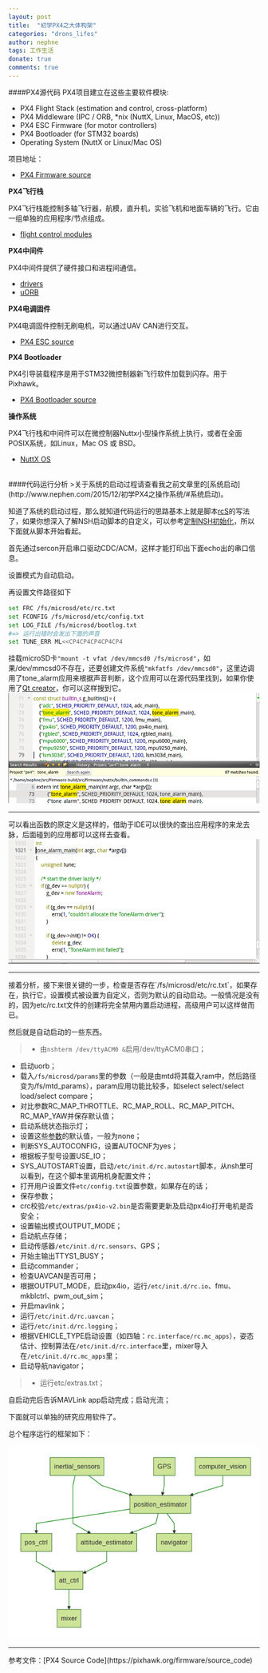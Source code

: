 ```yaml
---
layout: post
title:  "初学PX4之大体构架"
categories: "drons_lifes"
author: nephne
tags: 工作生活
donate: true
comments: true
---
```

####PX4源代码
PX4项目建立在这些主要软件模块:

- PX4 Flight Stack (estimation and control, cross-platform)
- PX4 Middleware (IPC / ORB, *nix (NuttX, Linux, MacOS, etc))
- PX4 ESC Firmware (for motor controllers)
- PX4 Bootloader (for STM32 boards)
- Operating System (NuttX or Linux/Mac OS)

项目地址：

- [PX4 Firmware source](http://github.com/PX4/Firmware)

**PX4飞行栈**

PX4飞行栈能控制多轴飞行器，航模，直升机，实验飞机和地面车辆的飞行。它由一组单独的应用程序/节点组成。

- [flight control modules](http://github.com/PX4/Firmware/tree/master/src/modules)

**PX4中间件**

PX4中间件提供了硬件接口和进程间通信。

- [drivers](http://github.com/PX4/Firmware/tree/master/src/drivers)
- [uORB](http://github.com/PX4/Firmware/tree/master/src/modules/uORB)

**PX4电调固件**

PX4电调固件控制无刷电机，可以通过UAV CAN进行交互。

<!--more-->
- [PX4 ESC source](http://github.com/PX4/px4esc)

**PX4 Bootloader**

PX4引导装载程序是用于STM32微控制器新飞行软件加载到闪存。用于Pixhawk。

- [PX4 Bootloader source](http://github.com/PX4/Bootloader)

**操作系统**

PX4飞行栈和中间件可以在微控制器Nuttx小型操作系统上执行，或者在全面POSIX系统，如Linux，Mac OS 或 BSD。

- [NuttX OS](http://github.com/PX4/NuttX)

<br>
####代码运行分析
>关于系统的启动过程请查看我之前文章里的[系统启动](http://www.nephen.com/2015/12/初学PX4之操作系统/#系统启动)。   

知道了系统的启动过程，那么就知道代码运行的思路基本上就是脚本[rcS](https://github.com/PX4/Firmware/blob/master/ROMFS/px4fmu_common/init.d/rcS)的写法了，如果你想深入了解NSH启动脚本的自定义，可以参考[定制NSH初始化](http://www.nephen.com/2015/12/初识NuttX操作系统/#3-4-定制nsh初始化)，所以下面就从脚本开始看起。

首先通过sercon开启串口驱动CDC/ACM，这样才能打印出下面echo出的串口信息。

设置模式为自动启动。

再设置文件路径如下

```sh
set FRC /fs/microsd/etc/rc.txt
set FCONFIG /fs/microsd/etc/config.txt
set LOG_FILE /fs/microsd/bootlog.txt
#=> 运行出错时会发出下面的声音
set TUNE_ERR ML<<CP4CP4CP4CP4CP4
```

挂载microSD卡`"mount -t vfat /dev/mmcsd0 /fs/microsd"`，如果/dev/mmcsd0不存在，还要创建文件系统`"mkfatfs /dev/mmcsd0"`，这里边调用了tone_alarm应用来根据声音判断，这个应用可以在源代码里找到，如果你使用了[Qt creator](http://www.nephen.com/2015/12/初学PX4之环境搭建/#qtcreator-ide建立工程)，你可以这样搜到它。
<img src="/images/findapp.png">
<hr>
可以看出函数的原定义是这样的，借助于IDE可以很快的查出应用程序的来龙去脉，后面碰到的应用都可以这样去查看。
<img src="/images/define.png">
<hr>
接着分析，接下来很关键的一步，检查是否存在`/fs/microsd/etc/rc.txt`，如果存在，执行它，设置模式被设置为自定义，否则为默认的自动启动。一般情况是没有的，因为etc/rc.txt文件的创建将完全禁用内置启动进程，高级用户可以这样做而已。    

然后就是自动启动的一些东西。   

>- 由`nshterm /dev/ttyACM0 &`启用/dev/ttyACM0串口；   
- 启动uorb；    
- 载入`/fs/microsd/params`里的参数（一般是由mtd将其载入ram中，然后路径变为/fs/mtd_params），param应用功能比较多，如select select/select load/select compare；   
- 对比参数RC_MAP_THROTTLE、RC_MAP_ROLL、RC_MAP_PITCH、RC_MAP_YAW并保存默认值；   
- 启动系统状态指示灯；   
- 设置这些[参数](https://pixhawk.org/start?id=dev/system_startup#configuration_variables)的默认值，一般为none；   
- 判断SYS_AUTOCONFIG，设置AUTOCNF为yes；   
- 根据板子型号设置USE_IO；    
- SYS_AUTOSTART设置，启动`/etc/init.d/rc.autostart`脚本，从nsh里可以看到，在这个脚本里调用机身配置文件；    
- 打开用户设置文件`etc/config.txt`设置参数，如果存在的话；    
- 保存参数；   
- crc校验`/etc/extras/px4io-v2.bin`是否需要更新及启动px4io打开电机是否安全；    
- 设置输出模式OUTPUT_MODE；     
- 启动航点存储；    
- 启动传感器`/etc/init.d/rc.sensors`、GPS；     
- 开始主输出TTYS1_BUSY；
- 启动commander；    
- 检查UAVCAN是否可用；
- 根据OUTPUT_MODE，启动px4io，运行`/etc/init.d/rc.io`、fmu、mkblctrl、pwm_out_sim；    
- 开启mavlink；
- 运行`/etc/init.d/rc.uavcan`；
- 运行`/etc/init.d/rc.logging`；
- 根据VEHICLE_TYPE启动设置（如四轴：`rc.interface/rc.mc_apps`），姿态估计、控制算法在`/etc/init.d/rc.interface`里，mixer导入在`/etc/init.d/rc.mc_apps`里；   
- 启动导航navigator；
>- 运行etc/extras.txt； 

自启动完后告诉MAVLink app启动完成；启动光流；     

下面就可以单独的研究应用软件了。

总个程序运行的框架如下：
<center><a href="http://dev.px4.io/concept-flight-stack.html#estimation-and-control-architecture"><img src="/images/app_run.png"></a></center>

<hr>
参考文件：[PX4 Source Code](https://pixhawk.org/firmware/source_code)